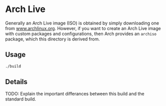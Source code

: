 # Arch Live

Generally an Arch Live image (ISO) is obtained by simply downloading one from
www.archlinux.org. However, if you want to create an Arch Live image with
custom packages and configurations, then Arch provides an `archiso` package,
which this directory is derived from.

## Usage

```sh
./build
```

## Details

TODO: Explain the important differances between this build and the standard
build.
